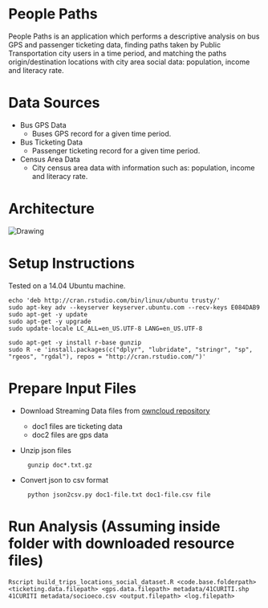 # People Paths

People Paths is an application which performs a descriptive analysis on bus GPS and passenger ticketing data, finding paths taken by Public Transportation city users in a time period, and matching the paths origin/destination locations with city area social data: population, income and literacy rate.

# Data Sources
  * Bus GPS Data
    + Buses GPS record for a given time period.
  * Bus Ticketing Data
    + Passenger ticketing record for a given time period.
  * Census Area Data
    + City census area data with information such as: population, income and literacy rate.

# Architecture
<div style="display:table-cell; vertical-align:middle; text-align:center">
  <img src="https://drive.google.com/uc?id=0B3NoFHg_3tQrVDBzQVZDT29zZTg" alt="Drawing" align="center"/>
</div>


# Setup Instructions

Tested on a 14.04 Ubuntu machine.

```
echo 'deb http://cran.rstudio.com/bin/linux/ubuntu trusty/'
sudo apt-key adv --keyserver keyserver.ubuntu.com --recv-keys E084DAB9
sudo apt-get -y update
sudo apt-get -y upgrade
sudo update-locale LC_ALL=en_US.UTF-8 LANG=en_US.UTF-8

sudo apt-get -y install r-base gunzip
sudo R -e 'install.packages(c("dplyr", "lubridate", "stringr", "sp", "rgeos", "rgdal"), repos = "http://cran.rstudio.com/")'
```

# Prepare Input Files
 * Download Streaming Data files from [owncloud repository](https://bigsea.owncloud.lsd.ufcg.edu.br/owncloud/index.php/s/UFKZhHGdxvWzO8w)
     + doc1 files are ticketing data
     + doc2 files are gps data
 * Unzip json files
 
         gunzip doc*.txt.gz
 * Convert json to csv format
 
         python json2csv.py doc1-file.txt doc1-file.csv file

# Run Analysis (Assuming inside folder with downloaded resource files)
```
Rscript build_trips_locations_social_dataset.R <code.base.folderpath> <ticketing.data.filepath> <gps.data.filepath> metadata/41CURITI.shp 41CURITI metadata/socioeco.csv <output.filepath> <log.filepath>
```
